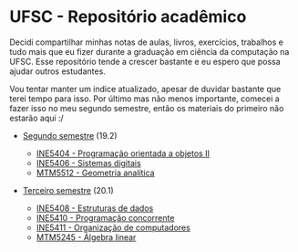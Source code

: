# UFSC - Repositório acadêmico

Decidi compartilhar minhas notas de aulas, livros, exercícios, trabalhos e tudo mais que eu fizer durante a graduação em ciência da computação na UFSC. Esse repositório tende a crescer bastante e eu espero que possa ajudar outros estudantes.

Vou tentar manter um indice atualizado, apesar de duvidar bastante que terei tempo para isso. Por último mas não menos importante, comecei a fazer isso no meu segundo semestre, então os materiais do primeiro não estarão aqui :/

- [Segundo semestre](./19.2) (19.2)
    - [INE5404 - Programação orientada a objetos II](./19.2/INE5404)
    - [INE5406 - Sistemas digitais](./19.2/INE5406)
    - [MTM5512 - Geometria analítica](./19.2/INE5512)

- [Terceiro semestre](./20.1) (20.1)
    - [INE5408 - Estruturas de dados](./19.2/INE5408)
    - [INE5410 - Programação concorrente](./19.2/INE5410)
    - [INE5411 - Organização de computadores](./19.2/INE5411)
    - [MTM5245 - Álgebra linear](./19.2/MTM5245)